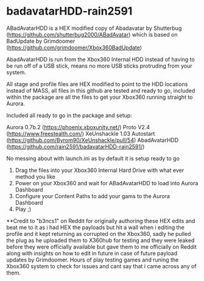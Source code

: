 # badavatarHDD-rain2591

ABadAvatarHDD is a HEX modified copy of Abadavatar by Shutterbug (https://github.com/shutterbug2000/ABadAvatar) which is based on BadUpdate by Grimdoomer (https://github.com/grimdoomer/Xbox360BadUpdate)

AbadAvatarHDD is run from the Xbox360 Internal HDD instead of having to be run off of a USB stick, means no more USB sticks protruding from your system.

All stage and profile files are HEX modified to point to the HDD locations instead of MASS, all files in this github are tested and ready to go, included within the package are all the files to get your Xbox360 running straight to Aurora.

Included all ready to go in the package and setup:

Aurora 0.7b.2 (https://phoenix.xboxunity.net/)
Proto V2.4 (https://www.freestealth.com/)
XeUnshackle 1.03 Autostart (https://github.com/Byrom90/XeUnshackle/pull/54)
AbadAvatarHDD (https://github.com/rain2591/badavatarHDD-rain2591/)

No messing about with launch.ini as by default it is setup ready to go

1) Drag the files into your Xbox360 Internal Hard Drive with what ever method you like
2) Power on your Xbox360 and wait for ABadAvatarHDD to load into Aurora Dashboard
3) Configure your Content Paths to add your gams to the Aurora Dashboard
4) Play ;)

**Credit to "b3ncs1" on Reddit for originally authoring these HEX edits and beat me to it as i had HEX the payloads but hit a wall when i editing the profile and it kept returning as corrupted on the Xbox360, sadly he pulled the plug as he uploaded them to X360hub for testing and they were leaked before they were officially available but gave them to me officially on Reddit along with insights on how to edit in future in case of future payload updates by Grimdoomer. Hours of play testing games and runing the Xbox360 system to check for issues and cant say that i came across any of them.
